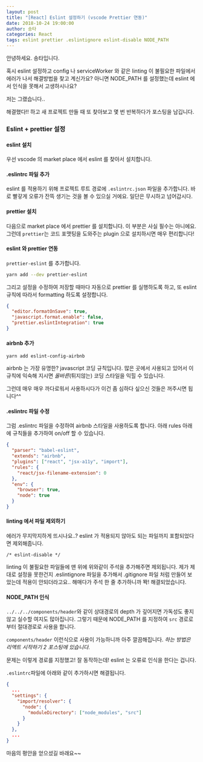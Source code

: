 ```yaml
---
layout: post
title: "[React] Eslint 설정하기 (vscode Prettier 연동)"
date: 2018-10-24 19:00:00
author: 송타
categories: React
tags: eslint prettier .eslintignore eslint-disable NODE_PATH
---
```


안녕하세요. 송타입니다.

혹시 eslint 설정하고 config 나 serviceWorker 와 같은 linting 이 불필요한 파일에서 에러가 나서 해결방법을 찾고 계신가요?
아니면 NODE_PATH 를 설정했는데 eslint 에서 인식을 못해서 고생하시나요?

저는 그랬습니다..

해결했다!! 하고 새 프로젝트 만들 때 또 찾아보고 몇 번 반복하다가 포스팅을 남깁니다.

### Eslint + prettier 설정

#### eslint 설치

우선 vscode 의 market place 에서 eslint 를 찾아서 설치합니다.

#### .eslintrc 파일 추가

eslint 를 적용하기 위해 프로젝트 루트 경로에 `.eslintrc.json` 파일을 추가합니다.
바로 빨갛게 오류가 잔뜩 생기는 것을 볼 수 있으실 거에요. 일단은 무시하고 넘어갑시다.

#### prettier 설치

다음으로 market place 에서 prettier 를 설치합니다.
이 부분은 사실 필수는 아니에요. 그런데 `prettier`는 코드 포맷팅을 도와주는 plugin 으로 설치하시면 매우 편리합니다!

#### eslint 와 prettier 연동

`prettier-eslint` 를 추가합니다.

```bash
yarn add --dev prettier-eslint
```

그리고 설정을 수정하여 저장할 때마다 자동으로 prettier 를 실행하도록 하고, 또 eslint 규칙에 따라서 formatting 하도록 설정합니다.

```json
{
  "editor.formatOnSave": true,
  "javascript.format.enable": false,
  "prettier.eslintIntegration": true
}
```

#### airbnb 추가

```
yarn add eslint-config-airbnb
```

airbnb 는 가장 유명한? javascript 코딩 규칙입니다. 많은 곳에서 사용되고 있어서 이 규칙에 익숙해 지시면 _올바른_(튀지않는) 코딩 스타일을 익힐 수 있습니다.

그런데 매우 매우 까다로워서 사용하시다가 이건 좀 심하다 싶으신 것들은 꺼주시면 됩니다^^

#### .eslintrc 파일 수정

그럼 .eslintrc 파일을 수정하여 airbnb 스타일을 사용하도록 합니다.
아래 rules 아래에 규칙들을 추가하여 on/off 할 수 있습니다.

```json
{
  "parser": "babel-eslint",
  "extends": "airbnb",
  "plugins": ["react", "jsx-a11y", "import"],
  "rules": {
    "react/jsx-filename-extension": 0
  },
  "env": {
    "browser": true,
    "node": true
  }
}
```

#### linting 에서 파일 제외하기

에러가 무지막지하게 뜨시나요..?
eslint 가 적용되지 않아도 되는 파일까지 포함되었다면 제외해줍니다.

```
/* eslint-disable */
```

linting 이 불필요한 파일들에 맨 위에 위와같이 주석을 추가해주면 제외됩니다.
제가 제대로 설정을 못한건지 .eslintignore 파일을 추가해서 .gitignore 파일 처럼 만들어 보았는데 적용이 안되더라고요..
해매다가 주석 한 줄 추가하니까 똭! 해결되었습니다.

#### NODE_PATH 인식

`../../../components/header`와 같이 상대경로의 depth 가 깊어지면 가독성도 좋지 않고 실수할 여지도 많아집니다. 그렇기 때문에 NODE_PATH 를 지정하여 `src` 경로로부터 절대경로로 사용을 합니다.

`components/header` 이런식으로 사용이 가능하니까 아주 깔끔해집니다.
_하는 방법은 리액트 시작하기 2 포스팅에 있습니다._

문제는 이렇게 경로를 지정했고! 잘 동작하는데! eslint 는 오류로 인식을 한다는 겁니다.

`.eslintrc`파일에 아래와 같이 추가하시면 해결됩니다.

```json
{
  ...
  "settings": {
    "import/resolver": {
      "node": {
        "moduleDirectory": ["node_modules", "src"]
      }
    }
  },
  ...
}
```

마음의 평안을 얻으셨길 바래요~~
